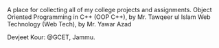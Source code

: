 A place for collecting all of my college projects and assignments.
Object Oriented Programming in C++ (OOP C++), by Mr. Tawqeer ul Islam
Web Technology (Web Tech), by Mr. Yawar Azad

Devjeet Kour: @GCET, Jammu.
